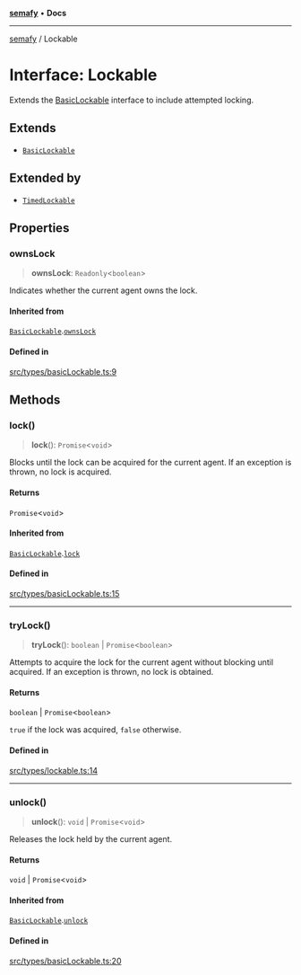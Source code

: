[**semafy**](../README.md) • **Docs**

***

[semafy](../globals.md) / Lockable

# Interface: Lockable

Extends the [BasicLockable](BasicLockable.md) interface to include attempted locking.

## Extends

- [`BasicLockable`](BasicLockable.md)

## Extended by

- [`TimedLockable`](TimedLockable.md)

## Properties

### ownsLock

> **ownsLock**: `Readonly`\<`boolean`\>

Indicates whether the current agent owns the lock.

#### Inherited from

[`BasicLockable`](BasicLockable.md).[`ownsLock`](BasicLockable.md#ownslock)

#### Defined in

[src/types/basicLockable.ts:9](https://github.com/havelessbemore/semafy/blob/bc2afcafa5917c57eff4df5c0126278459b970d5/src/types/basicLockable.ts#L9)

## Methods

### lock()

> **lock**(): `Promise`\<`void`\>

Blocks until the lock can be acquired for the current agent.
If an exception is thrown, no lock is acquired.

#### Returns

`Promise`\<`void`\>

#### Inherited from

[`BasicLockable`](BasicLockable.md).[`lock`](BasicLockable.md#lock)

#### Defined in

[src/types/basicLockable.ts:15](https://github.com/havelessbemore/semafy/blob/bc2afcafa5917c57eff4df5c0126278459b970d5/src/types/basicLockable.ts#L15)

***

### tryLock()

> **tryLock**(): `boolean` \| `Promise`\<`boolean`\>

Attempts to acquire the lock for the current agent
without blocking until acquired. If an exception
is thrown, no lock is obtained.

#### Returns

`boolean` \| `Promise`\<`boolean`\>

`true` if the lock was acquired, `false` otherwise.

#### Defined in

[src/types/lockable.ts:14](https://github.com/havelessbemore/semafy/blob/bc2afcafa5917c57eff4df5c0126278459b970d5/src/types/lockable.ts#L14)

***

### unlock()

> **unlock**(): `void` \| `Promise`\<`void`\>

Releases the lock held by the current agent.

#### Returns

`void` \| `Promise`\<`void`\>

#### Inherited from

[`BasicLockable`](BasicLockable.md).[`unlock`](BasicLockable.md#unlock)

#### Defined in

[src/types/basicLockable.ts:20](https://github.com/havelessbemore/semafy/blob/bc2afcafa5917c57eff4df5c0126278459b970d5/src/types/basicLockable.ts#L20)
